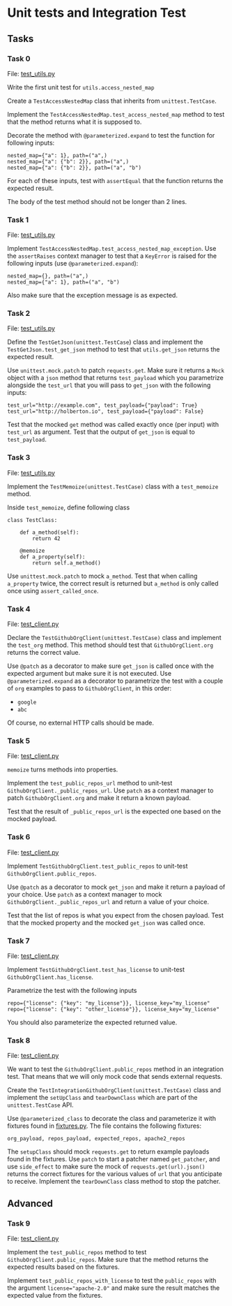 # Unit tests and Integration Test

## Tasks

### Task 0
File: [test_utils.py](test_utils.py)

Write the first unit test for `utils.access_nested_map`

Create a `TestAccessNestedMap` class that inherits from `unittest.TestCase`.

Implement the `TestAccessNestedMap.test_access_nested_map` method to test that the method returns what it is supposed to.

Decorate the method with `@parameterized.expand` to test the function for following inputs:
```
nested_map={"a": 1}, path=("a",)
nested_map={"a": {"b": 2}}, path=("a",)
nested_map={"a": {"b": 2}}, path=("a", "b")
```
For each of these inputs, test with `assertEqual` that the function returns the expected result.

The body of the test method should not be longer than 2 lines.

### Task 1
File: [test_utils.py](test_utils.py)

Implement `TestAccessNestedMap.test_access_nested_map_exception`. Use the `assertRaises` context manager to test that a `KeyError` is raised for the following inputs (use `@parameterized.expand`):
```
nested_map={}, path=("a",)
nested_map={"a": 1}, path=("a", "b")
```
Also make sure that the exception message is as expected.

### Task 2
File: [test_utils.py](test_utils.py)

Define the `TestGetJson(unittest.TestCase`) class and implement the `TestGetJson.test_get_json` method to test that `utils.get_json` returns the expected result.

Use `unittest.mock.patch` to patch `requests.get`. Make sure it returns a `Mock` object with a `json` method that returns `test_payload` which you parametrize alongside the `test_url` that you will pass to `get_json` with the following inputs:
```
test_url="http://example.com", test_payload={"payload": True}
test_url="http://holberton.io", test_payload={"payload": False}
```

Test that the mocked `get` method was called exactly once (per input) with `test_url` as argument.
Test that the output of `get_json` is equal to `test_payload`.

### Task 3
File: [test_utils.py](test_utils.py)

Implement the `TestMemoize(unittest.TestCase)` class with a `test_memoize` method.

Inside `test_memoize`, define following class
```
class TestClass:

    def a_method(self):
        return 42

    @memoize
    def a_property(self):
        return self.a_method()
```

Use `unittest.mock.patch` to mock `a_method`. Test that when calling `a_property` twice, the correct result is returned but `a_method` is only called once using `assert_called_once`.

### Task 4
File: [test_client.py](test_client.py)

Declare the `TestGithubOrgClient(unittest.TestCase)` class and implement the `test_org` method.
This method should test that `GithubOrgClient.org` returns the correct value.

Use `@patch` as a decorator to make sure `get_json` is called once with the expected argument but make sure it is not executed.
Use `@parameterized.expand` as a decorator to parametrize the test with a couple of `org` examples to pass to `GithubOrgClient`, in this order:
- `google`
- `abc`

Of course, no external HTTP calls should be made.

### Task 5
File: [test_client.py](test_client.py)

`memoize` turns methods into properties.

Implement the `test_public_repos_url` method to unit-test `GithubOrgClient._public_repos_url`.
Use `patch` as a context manager to patch `GithubOrgClient.org` and make it return a known payload.

Test that the result of `_public_repos_url` is the expected one based on the mocked payload.

### Task 6
File: [test_client.py](test_client.py)

Implement `TestGithubOrgClient.test_public_repos` to unit-test `GithubOrgClient.public_repos`.

Use `@patch` as a decorator to mock `get_json` and make it return a payload of your choice.
Use `patch` as a context manager to mock `GithubOrgClient._public_repos_url` and return a value of your choice.

Test that the list of repos is what you expect from the chosen payload.
Test that the mocked property and the mocked `get_json` was called once.

### Task 7
File: [test_client.py](test_client.py)

Implement `TestGithubOrgClient.test_has_license` to unit-test `GithubOrgClient.has_license`.

Parametrize the test with the following inputs
```
repo={"license": {"key": "my_license"}}, license_key="my_license"
repo={"license": {"key": "other_license"}}, license_key="my_license"
```

You should also parameterize the expected returned value.

### Task 8
File: [test_client.py](test_client.py)

We want to test the `GithubOrgClient.public_repos` method in an integration test. That means that we will only mock code that sends external requests.

Create the `TestIntegrationGithubOrgClient(unittest.TestCase)` class and implement the `setUpClass` and `tearDownClass` which are part of the `unittest.TestCase` API.

Use `@parameterized_class` to decorate the class and parameterize it with fixtures found in [fixtures.py](fixtures.py). The file contains the following fixtures:
```
org_payload, repos_payload, expected_repos, apache2_repos
```

The `setupClass` should mock `requests.get` to return example payloads found in the fixtures.
Use `patch` to start a patcher named `get_patcher`, and use `side_effect` to make sure the mock of `requests.get(url).json()` returns the correct fixtures for the various values of `url` that you anticipate to receive.
Implement the `tearDownClass` class method to stop the patcher.

## Advanced

### Task 9
File: [test_client.py](test_client.py)

Implement the `test_public_repos` method to test `GithubOrgClient.public_repos`. Make sure that the method returns the expected results based on the fixtures.

Implement `test_public_repos_with_license` to test the `public_repos` with the argument `license="apache-2.0"` and make sure the result matches the expected value from the fixtures.
